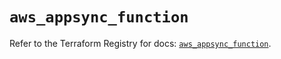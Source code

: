 # `aws_appsync_function`

Refer to the Terraform Registry for docs: [`aws_appsync_function`](https://registry.terraform.io/providers/hashicorp/aws/5.86.1/docs/resources/appsync_function).
